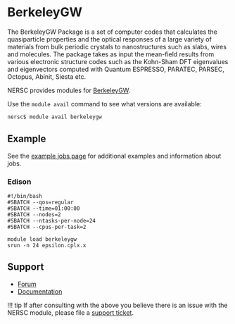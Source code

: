 # BerkeleyGW

The BerkeleyGW Package is a set of computer codes that calculates the
quasiparticle properties and the optical responses of a large variety
of materials from bulk periodic crystals to nanostructures such as
slabs, wires and molecules. The package takes as input the mean-field
results from various electronic structure codes such as the Kohn-Sham
DFT eigenvalues and eigenvectors computed with Quantum ESPRESSO,
PARATEC, PARSEC, Octopus, Abinit, Siesta etc.

NERSC provides modules for [BerkeleyGW](https://www.berkeleygw.org).

Use the `module avail` command to see what versions are available:

```bash
nersc$ module avail berkeleygw
```

## Example

See the [example jobs page](../../jobs/examples/index.md) for additional
examples and information about jobs.

### Edison

```
#!/bin/bash
#SBATCH --qos=regular
#SBATCH --time=01:00:00
#SBATCH --nodes=2
#SBATCH --ntasks-per-node=24
#SBATCH --cpus-per-task=2

module load berkeleygw
srun -n 24 epsilon.cplx.x
```

## Support

*  [Forum](https://groups.google.com/a/berkeleygw.org/forum/#!forum/help)
*  [Documentation](https://berkeleygw.org/documentation/)

!!! tip
	If after consulting with the above you believe there is an issue
	with the NERSC module, please file a
	[support ticket](https://help.nersc.gov).

